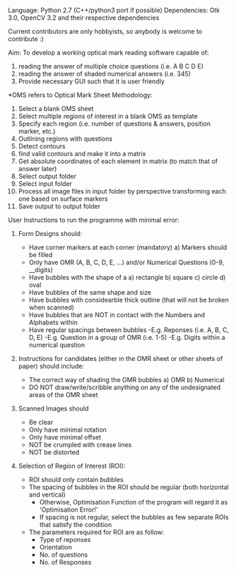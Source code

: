 Language: Python 2.7 (C++/python3 port if possible)
Dependencies: Gtk 3.0, OpenCV 3.2 and their respective dependencies

Current contributors are only hobbyists, so anybody is welcome to contribute :)

Aim:
To develop a working optical mark reading software capable of:
1) reading the answer of multiple choice questions (i.e. A B C D E)
2) reading the answer of shaded numerical answers (i.e. 345)
3) Provide necessary GUI such that it is user friendly

*OMS refers to Optical Mark Sheet
Methodology:
1) Select a blank OMS sheet
2) Select multiple regions of interest in a blank OMS as template
3) Specify each region (i.e. number of questions & answers, position marker, etc.)
4) Outlining regions with questions
5) Detect contours
6) find valid contours and make it into a matrix
7) Get absolute coordinates of each element in matrix (to match that of answer later)
8) Select output folder
9) Select input folder
10) Process all image files in input folder by perspective transforming each one based on surface markers
11) Save output to output folder

User Instructions to run the programme with minimal error:
1) Form Designs should:
    - Have corner markers at each corner (mandatory)
        a) Markers should be filled
    - Only have OMR (A, B, C, D, E, ...) and/or Numerical Questions (0-9, __digits)
    - Have bubbles with the shape of a
        a) rectangle
        b) square
        c) circle
        d) oval
    - Have bubbles of the same shape and size
    - Have bubbles with considearble thick outline (that will not be broken when scanned)
    - Have bubbles that are NOT in contact with the Numbers and Alphabets within
    - Have regular spacings between bubbles
        -E.g. Reponses (i.e. A, B, C, D, E)
        -E.g. Question in a group of OMR (i.e. 1-5)
        -E.g. Digits within a numerical question


2) Instructions for candidates (either in the OMR sheet or other sheets of paper) should include:
    - The correct way of shading the OMR bubbles
        a) OMR
        b) Numerical
    - DO NOT draw/write/scribble anything on any of the undesignated areas of the OMR sheet

3) Scanned Images should
    - Be clear
    - Only have minimal rotation
    - Only have minimal offset
    - NOT be crumpled with crease lines
    - NOT be distorted

4) Selection of Region of Interest (ROI):
    - ROI should only contain bubbles
    - The spacing of bubbles in the ROI should be regular (both horizontal and vertical)
        - Otherwise, Optimisation Function of the program will regard it as 'Optimisation Error!'
        - If spacing is not regular, select the bubbles as few separate ROIs that satisfy the condition
    - The parameters required for ROI are as follow:
        - Type of reponses
        - Orientation
        - No. of questions
        - No. of Responses


